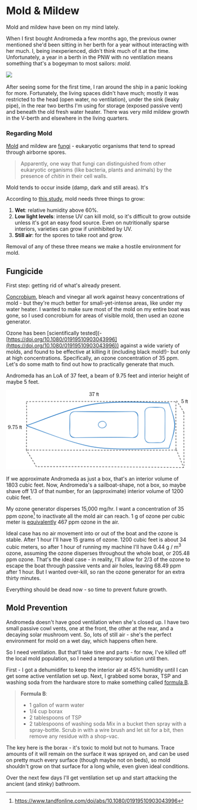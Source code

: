 # Mold & Mildew

Mold and mildew have been on my mind lately.

When I first bought Andromeda a few months ago, the previous owner mentioned she'd been sitting in her berth for a year without interacting with her much. I, being inexperienced, didn't think much of it at the time. Unfortunately, a year in a berth in the PNW with no ventilation means something that's a bogeyman to most sailors: *mold*. 

![](images/mold-mildew.png)

After seeing some for the first time, I ran around the ship in a panic looking for more. Fortunately, the living spaces didn't have much; mostly it was restricted to the head (open water, no ventilation), under the sink (leaky pipe), in the rear two berths I'm using for storage (exposed passive vent) and beneath the old fresh water heater. There was very mild mildew growth in the V-berth and elsewhere in the living quarters.

### Regarding Mold

[Mold](https://en.wikipedia.org/wiki/Mold) and mildew are [fungi](https://en.wikipedia.org/wiki/Fungus) - eukaryotic organisms that tend to spread through airborne spores. 

> Apparently, one way that fungi can distinguished from other eukaryotic organisms (like bacteria, plants and animals) by the presence of *chitin* in their cell walls. 

Mold tends to occur inside (damp, dark and still areas). It's 

 According to [this study](https://www.eurogypsum.org/wp-content/uploads/2015/05/N203.pdf), mold needs three things to grow:

1. **Wet**: relative humidity above 60%.
2. **Low light levels**: intense UV can kill mold, so it's difficult to grow outside unless it's got an easy food source. Even on nutritionally sparse interiors, varieties can grow if uninhibited by UV. 
3. **Still air**: for the spores to take root and grow.

Removal of any of these three means we make a hostile environment for mold.

## Fungicide

First step: getting rid of what's already present. 

[Concrobium](https://www.homedepot.com/p/Concrobium-32-oz-Mold-Control-025326/100654126), bleach and vinegar all work against heavy concentrations of mold - but they're much better for small-yet-intense areas, like under my water heater. I wanted to make sure most of the mold on my entire boat was gone, so I used concrobium for areas of visible mold, then used an ozone generator.

Ozone has been [scientifically tested](- [https://doi.org/10.1080/01919510903043996](https://doi.org/10.1080/01919510903043996)) against a wide variety of molds, and found to be effective at killing it (including black mold!)- but only at high concentrations. Specifically, an ozone concentration of 35 ppm. Let's do some math to find out how to practically generate that much. 

Andromeda has an LoA of 37 feet, a beam of 9.75 feet and interior height of maybe 5 feet. 

![](images/measurements.png)

If we approximate Andromeda as just a box, that's an interior volume of 1803 cubic feet. Now, Andromeda's a sailboat-shape, not a box, so maybe shave off 1/3 of that number, for an (approximate) interior volume of 1200 cubic feet. 

My ozone generator disperses 15,000 mg/hr. I want a concentration of 35 ppm ozone[^2] to inactivate all the mold air can reach. 1 g of ozone per cubic meter is [equivalently](https://duckduckgo.com/?q=ozone+ppm+conversions&ia=web) 467 ppm ozone in the air. 

Ideal case has no air movement into or out of the boat and the ozone is stable. After 1 hour I'll have 15 grams of ozone. 1200 cubic feet is about 34 cubic meters, so after 1 hour of running my machine I'll have 0.44 g / m$^3$ ozone, assuming the ozone disperses throughout the whole boat, or 205.48 ppm ozone. That's the ideal case - in reality, I'll allow for 2/3 of the ozone to escape the boat through passive vents and air holes, leaving 68.49 ppm after 1 hour. But I wanted over-kill, so ran the ozone generator for an extra thirty minutes.

Everything should be dead now - so time to prevent future growth.

[^2]: https://www.tandfonline.com/doi/abs/10.1080/01919510903043996
## Mold Prevention

Andromeda doesn't have good ventilation when she's closed up. I have two small passive cowl vents, one at the front, the other at the rear, and a decaying solar mushroom vent. So, lots of still air - she's the perfect environment for mold on a wet day, which happens often here. 

So I need ventilation. But that'll take time and parts - for now, I've killed off the local mold population, so I need a temporary solution until then. 

First - I got a dehumidifer to keep the interior air at 45% humidity until I can get some active ventilation set up. Next, I grabbed some borax, TSP and washing soda from the hardware store to make something called [formula B](https://goodoldboat.com/clean-mildew-sailboat/). 

> **Formula B**:
> - 1 gallon of warm water
> - 1/4 cup borax
> - 2 tablespoons of TSP
> - 2 tablespoons of washing soda 
> Mix in a bucket then spray with a spray-bottle. Scrub in with a wire brush and let sit for a bit, then remove any residue with a shop-vac. 

The key here is the borax - it's toxic to mold but not to humans. Trace amounts of it will remain on the surface it was sprayed on, and can be used on pretty much every surface (though maybe not on beds), so mold shouldn't grow on that surface for a long while, even given ideal conditions. 

Over the next few days I'll get ventilation set up and start attacking the ancient (and stinky) bathroom. 